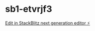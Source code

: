 # sb1-etvrjf3

[Edit in StackBlitz next generation editor ⚡️](https://stackblitz.com/~/github.com/Xavierps4/sb1-etvrjf3)